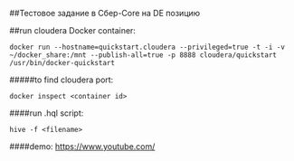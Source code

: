 ##Тестовое задание в Сбер-Core на DE позицию

##run cloudera Docker container:
```
docker run --hostname=quickstart.cloudera --privileged=true -t -i -v ~/docker_share:/mnt --publish-all=true -p 8888 cloudera/quickstart /usr/bin/docker-quickstart
```

#####to find cloudera port:
```
docker inspect <container id>
```

####run .hql script:
```
hive -f <filename>
```

####demo:
https://www.youtube.com/
